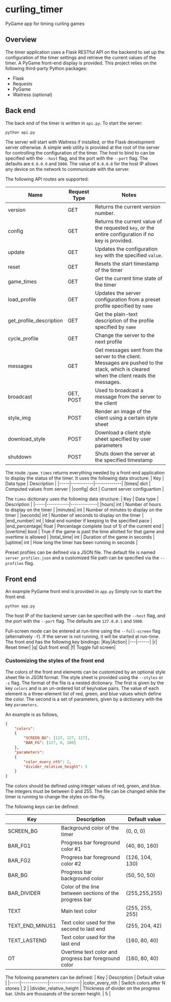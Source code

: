 # curling_timer
PyGame app for timing curling games

## Overview
The timer application uses a Flask RESTful API on the backend to set up the configuration of the timer settings and retrieve the current values of the timer. A PyGame front-end display is provided. This project relies on the following third-party Python packages:

- Flask
- Requests
- PyGame
- Waitress (optional)


## Back end
The back end of the timer is written in `api.py`. To start the server:
```
python api.py
```

The server will start with Waitress if installed, or the Flask development server otherwise. A simple web utility is provided at the root of the server for controlling the configuration of the timer. The host to bind to can be specified with the `--host` flag, and the port with the `--port` flag. The defaults are `0.0.0.0` and `5000`. The value of `0.0.0.0` for the host IP allows any device on the network to communicate with the server.

The following API routes are supported:

|Name|Request Type|Notes|
|----|------------|-----|
|version|GET|Returns the current version number.|
|config|GET|Returns the current value of the requested `key`, or the entire configuration if no key is provided.|
|update|GET|Updates the configuration `key` with the specified `value`.|
|reset|GET|Resets the start timestamp of the timer|
|game_times|GET| Get the current time state of the timer|
|load_profile|GET| Updates the server configuration from a preset profile specified by `name`|
|get_profile_description | GET | Get the plain-text description of the profile specified by `name` |
|cycle_profile | GET | Change the server to the next profile |
|messages | GET | Get messages sent from the server to the client. Messages are pushed to the stack, which is cleared when the client reads the messages. |
|broadcast | GET, POST |  Used to broadcast a message from the server to the client |
|style_img | POST | Render an image of the client using a certain style sheet |
|download_style | POST | Download a client style sheet specified by user parameters |
|shutdown|POST| Shuts down the server at the specified timestamp |

The route `/game_times` returns everything needed by a front-end application to display the status of the timer. It uses the following data structure:
| Key | Data type | Description |
|-----|-----------|-------------|
|times| dict | Computed values from server |
|config| dict | Current server configuartion |

The `times` dictionary uses the following data structure:
| Key | Data type | Description |
|-----|-----------|-------------|
|hours| int | Number of hours to display on the timer |
|minutes| int | Number of minutes to display on the timer |
|seconds| int | Number of seconds to display on the timer |
|end_number| int | Ideal end number if keeping to the specified pace |
|end_percentage| float | Percentage complete (out of 1) of the current end |
|overtime| bool | True if the game is past the time allotted for that game and overtime is allowed |
|total_time| int | Duration of the game in seconds |
|uptime| int | How long the timer has been running in seconds |

Preset profiles can be defined via a JSON file. The default file is named `server_profiles.json` and a customized file path can be
specified via the `--profiles` flag.

## Front end
An example PyGame front end is provided in `app.py` Simply run to start the front end.

```
python app.py
```

The host IP of the backend server can be specified with the `--host` flag, and the port with the `--port` flag. The defaults are `127.0.0.1` and `5000`.

Full-screen mode can be entered at run-time using the `--full-screen` flag (alternatively `-f`). If the server is not running, it will be started at run-time. The front end has the following key bindings:
|Key|Action|
|---|------|
|r| Reset timer|
|q| Quit front end|
|f| Toggle full screen|

### Customizing the styles of the front end

The colors of the front end elements can be customized by an optional style sheet file in JSON format. The style sheet is provided using the `--styles` or `-s` flag. The format of the file is a nested dictionary. The first is given by the key `colors` and is an un-ordered list of key/value pairs. The value of each element is a three-element list of red, green, and blue values which define the color. The second is a set of parameters, given by a dictionary with the key `parameters`.

An example is as follows,

```json
{ 
    "colors":
    {
        "SCREEN_BG": [127, 127, 127],
        "BAR_FG": [127, 0, 200]
    },
    "parameters":
    {
        "color_every_nth": 2,
        "divider_relative_height": 5
    }
}
```

The colors should be defined using integer values of red, green, and blue. The integers must be between 0 and 255. The file can be changed while the timer is running to change the styles on-the-fly.

The following keys can be defined:

| Key | Description | Default value |
|-----|-------------|---------------|
|SCREEN_BG | Background color of the timer | (0, 0, 0) |
|BAR_FG1 | Progress bar foreground color #1 | (40, 80, 160) |
|BAR_FG2 | Progress bar foreground color #2 | (126, 104, 130) |
|BAR_BG | Progress bar background color| (50, 50, 50) |
|BAR_DIVIDER| Color of the line between sections of the progress bar | (255,255,255) |
|TEXT | Main text color | (255, 255, 255)   |
|TEXT_END_MINUS1 | Text color used for the second to last end | (255, 204, 42) |
|TEXT_LASTEND | Text color used for the last end | (160, 80, 40) |
|OT | Overtime text color and progress bar foreground color | (160, 80, 40) |

The following parameters can be defined:
| Key | Description | Default value |
|-----|-------------|---------------|
|color_every_nth | Switch colors after N stones | 2 |
|divider_relative_height | Thickness of divider on the progress bar. Units are thousands of the screen height. | 5 |